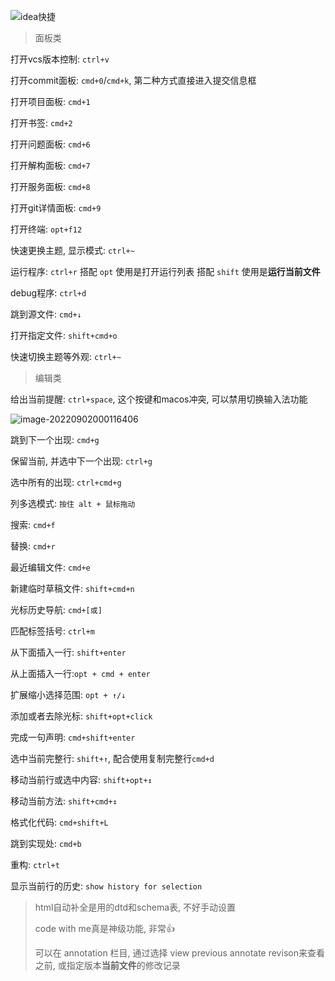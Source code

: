 ![idea快捷](http://bucket-picbed.oss-cn-shanghai.aliyuncs.com/img/idea%E5%BF%AB%E6%8D%B7.png)
> 面板类

打开vcs版本控制: `ctrl+v`

打开commit面板: `cmd+0`/`cmd+k`, 第二种方式直接进入提交信息框

打开项目面板: `cmd+1`

打开书签: `cmd+2`

打开问题面板: `cmd+6`

打开解构面板: `cmd+7`

打开服务面板: `cmd+8`

打开git详情面板: `cmd+9`

打开终端: `opt+f12`

快速更换主题, 显示模式: `ctrl+~`

运行程序: `ctrl+r` 搭配 `opt` 使用是打开运行列表 搭配 `shift` 使用是**运行当前文件**

debug程序: `ctrl+d`

跳到源文件: `cmd+↓`

打开指定文件: `shift+cmd+o`

快速切换主题等外观: `ctrl+~`



> 编辑类

给出当前提醒: `ctrl+space`, 这个按键和macos冲突, 可以禁用切换输入法功能

![image-20220902000116406](http://bucket-picbed.oss-cn-shanghai.aliyuncs.com/img/image-20220902000116406.png)

跳到下一个出现: `cmd+g`

保留当前, 并选中下一个出现: `ctrl+g`

选中所有的出现: `ctrl+cmd+g`

列多选模式: `按住 alt + 鼠标拖动`

搜索: `cmd+f`

替换: `cmd+r`

最近编辑文件: `cmd+e`

新建临时草稿文件: `shift+cmd+n`

光标历史导航: `cmd+[或]`

匹配标签括号: `ctrl+m`

从下面插入一行: `shift+enter`

从上面插入一行:`opt + cmd + enter`

扩展缩小选择范围: `opt + ↑/↓`

添加或者去除光标: `shift+opt+click`

完成一句声明: `cmd+shift+enter`

选中当前完整行: `shift+↑`, 配合使用复制完整行`cmd+d`

移动当前行或选中内容: `shift+opt+↕`

移动当前方法: `shift+cmd+↕`

格式化代码: `cmd+shift+L`

跳到实现处: `cmd+b`

重构: `ctrl+t`

显示当前行的历史: `show history for selection`







>  html自动补全是用的dtd和schema表, 不好手动设置
>
>  code with me真是神级功能, 非常👍 
>
>  可以在 annotation 栏目, 通过选择 view previous annotate revison来查看之前, 或指定版本**当前文件**的修改记录